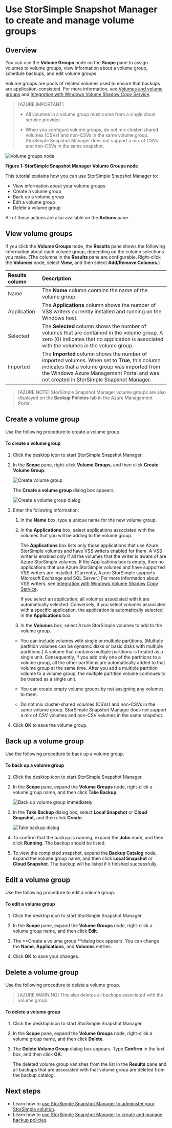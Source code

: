 <properties 
   pageTitle="StorSimple Snapshot Manager volume groups | Windows Azure"
   description="Describes how to use the StorSimple Snapshot Manager MMC snap-in to create and manage volume groups."
   services="storsimple"
   documentationCenter="NA"
   authors="SharS"
   manager="carolz"
   editor="" />
<tags
	ms.service="storsimple"
	ms.date="10/12/2015"
	wacn.date=""/>

# Use StorSimple Snapshot Manager to create and manage volume groups

## Overview

You can use the **Volume Groups** node on the **Scope** pane to assign volumes to volume groups, view information about a volume group, schedule backups, and edit volume groups. 

Volume groups are pools of related volumes used to ensure that backups are application-consistent. For more information, see [Volumes and volume groups](/documentation/articles/storsimple-what-is-snapshot-manager#volumes-and-volume-groups) and [Integration with Windows Volume Shadow Copy Service](/documentation/articles/storsimple-what-is-snapshot-manager#integration-with-windows-volume-shadow-copy-service).

>[AZURE.IMPORTANT] 
>
> * All volumes in a volume group must come from a single cloud service provider.
> 
> * When you configure volume groups, do not mix cluster-shared volumes (CSVs) and non-CSVs in the same volume group. StorSimple Snapshot Manager does not support a mix of CSVs and non-CSVs in the same snapshot.
 
![Volume groups node](./media/storsimple-snapshot-manager-manage-volume-groups/HCS_SSM_Volume_groups.png)

**Figure 1: StorSimple Snapshot Manager Volume Groups node** 

This tutorial explains how you can use StorSimple Snapshot Manager to:

- View information about your volume groups 
- Create a volume group
- Back up a volume group
- Edit a volume group
- Delete a volume group

All of these actions are also available on the **Actions** pane.
 
## View volume groups

If you click the **Volume Groups** node, the **Results** pane shows the following information about each volume group, depending on the column selections you make. (The columns in the **Results** pane are configurable. Right-click the **Volumes** node, select **View**, and then select **Add/Remove Columns**.)

Results column | Description 
:--------------|:------------ 
Name           | The **Name** column contains the name of the volume group.
Application    | The **Applications** column shows the number of VSS writers currently installed and running on the Windows host.
Selected       | The **Selected** column shows the number of volumes that are contained in the volume group. A zero (0) indicates that no application is associated with the volumes in the volume group.
Imported       | The **Imported** column shows the number of imported volumes. When set to **True**, this column indicates that a volume group was imported from the Windows Azure Management Portal and was not created in StorSimple Snapshot Manager.
 
>[AZURE.NOTE] StorSimple Snapshot Manager volume groups are also displayed on the **Backup Policies** tab in the Azure Management Portal.
 
## Create a volume group

Use the following procedure to create a volume group.

#### To create a volume group

1. Click the desktop icon to start StorSimple Snapshot Manager. 

2. In the **Scope** pane, right-click **Volume Groups**, and then click **Create Volume Group**. 

    ![Create volume group](./media/storsimple-snapshot-manager-manage-volume-groups/HCS_SSM_Create_volume_group.png)
 
    The **Create a volume group** dialog box appears. 

    ![Create a volume group dialog](./media/storsimple-snapshot-manager-manage-volume-groups/HCS_SSM_CreateVolumeGroup_dialog.png) 

3.  Enter the following information: 

    1. In the **Name** box, type a unique name for the new volume group. 

    2. In the **Applications** box, select applications associated with the volumes that you will be adding to the volume group. 

        The **Applications** box lists only those applications that use Azure StorSimple volumes and have VSS writers enabled for them. A VSS writer is enabled only if all the volumes that the writer is aware of are Azure StorSimple volumes. If the Applications box is empty, then no applications that use Azure StorSimple volumes and have supported VSS writers are installed. (Currently, Azure StorSimple supports Microsoft Exchange and SQL Server.) For more information about VSS writers, see [Integration with Windows Volume Shadow Copy Service](/documentation/articles/storsimple-what-is-snapshot-manager#integration-with-windows-volume-shadow-copy-service).

        If you select an application, all volumes associated with it are automatically selected. Conversely, if you select volumes associated with a specific application, the application is automatically selected in the **Applications** box. 

    3. In the **Volumes** box, select Azure StorSimple volumes to add to the volume group. 

      - You can include volumes with single or multiple partitions. (Multiple partition volumes can be dynamic disks or basic disks with multiple partitions.) A volume that contains multiple partitions is treated as a single unit. Consequently, if you add only one of the partitions to a volume group, all the other partitions are automatically added to that volume group at the same time. After you add a multiple partition volume to a volume group, the multiple partition volume continues to be treated as a single unit.

      - You can create empty volume groups by not assigning any volumes to them. 

      - Do not mix cluster-shared volumes (CSVs) and non-CSVs in the same volume group. StorSimple Snapshot Manager does not support a mix of CSV volumes and non-CSV volumes in the same snapshot. 

4. Click **OK** to save the volume group.

## Back up a volume group

Use the following procedure to back up a volume group.

#### To back up a volume group

1. Click the desktop icon to start StorSimple Snapshot Manager.

2. In the **Scope** pane, expand the **Volume Groups** node, right-click a volume group name, and then click **Take Backup**. 

    ![Back up volume group immediately](./media/storsimple-snapshot-manager-manage-volume-groups/HCS_SSM_Take_backup.png)

3. In the **Take Backup** dialog box, select **Local Snapshot** or **Cloud Snapshot**, and then click **Create**. 

    ![Take backup dialog](./media/storsimple-snapshot-manager-manage-volume-groups/HCS_SSM_TakeBackup_dialog.png) 

4. To confirm that the backup is running, expand the **Jobs** node, and then click **Running**. The backup should be listed.

5. To view the completed snapshot, expand the **Backup Catalog** node, expand the volume group name, and then click **Local Snapshot** or **Cloud Snapshot**. The backup will be listed if it finished successfully. 

## Edit a volume group

Use the following procedure to edit a volume group.

#### To edit a volume group

1. Click the desktop icon to start StorSimple Snapshot Manager.

2. In the **Scope** pane, expand the **Volume Groups** node, right-click a volume group name, and then click **Edit**. 

3. The **Create a volume group **dialog box appears. You can change the **Name**, **Applications**, and **Volumes** entries. 

4. Click **OK** to save your changes.

## Delete a volume group

Use the following procedure to delete a volume group. 

>[AZURE.WARNING] This also deletes all backups associated with the volume group.

#### To delete a volume group

1. Click the desktop icon to start StorSimple Snapshot Manager. 

2. In the **Scope** pane, expand the **Volume Groups** node, right-click a volume group name, and then click **Delete**. 

3. The **Delete Volume Group** dialog box appears. Type **Confirm** in the text box, and then click **OK**. 

    The deleted volume group vanishes from the list in the **Results** pane and all backups that are associated with that volume group are deleted from the backup catalog.

## Next steps

- Learn how to [use StorSimple Snapshot Manager to administer your StorSimple solution](/documentation/articles/storsimple-snapshot-manager-admin).
- Learn how to [use StorSimple Snapshot Manager to create and manage backup policies](/documentation/articles/storsimple-snapshot-manager-manage-backup-policies).
